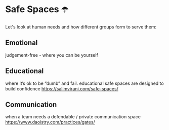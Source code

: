 # Safe Spaces ☂️

Let's look at human needs and how different groups form to serve them:


## Emotional 
judgement-free - where you can be yourself 

## Educational 
where it’s ok to be “dumb” and fail. educational safe spaces are designed to build confidence https://salimvirani.com/safe-spaces/ 

## Communication 
when a team needs a defendable / private communication space https://www.daoistry.com/practices/gates/ 
